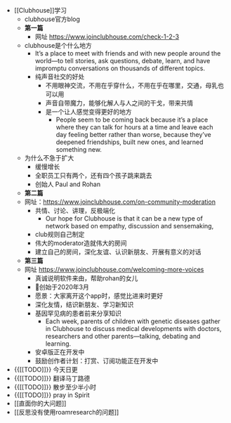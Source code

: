 -  [[Clubhouse]]学习
    - clubhouse官方blog
    - **第一篇**
        - 网址 https://www.joinclubhouse.com/check-1-2-3
    - clubhouse是个什么地方
        - It’s a place to meet with friends and with new people around the world—to tell stories, ask questions, debate, learn, and have impromptu conversations on thousands of different topics.
        - 纯声音社交的好处
            - 不用眼神交流，不用在乎穿什么，不用在乎在哪里，交通，母乳也可以用
            - 声音自带魔力，能够化解人与人之间的干戈，带来共情
            - 是一个让人感觉变得更好的地方
                - People seem to be coming back because it’s a place where they can talk for hours at a time and leave each day feeling better rather than worse, because they’ve deepened friendships, built new ones, and learned something new.
    - 为什么不急于扩大
        - 缓慢增长
        - 全职员工只有两个，还有四个孩子跳来跳去
        - 创始人 Paul and Rohan
    - **第二篇**
    - 网址：https://www.joinclubhouse.com/on-community-moderation
        - 共情、讨论、讲理，反极端化
            - Our hope for Clubhouse is that it can be a new type of network based on empathy, discussion and sensemaking, 
        - club规则自己制定
        - 伟大的moderator造就伟大的房间
        - 建立自己的房间，深化友谊、认识新朋友、开展有意义的对话
    - **第三篇**
    - 网址 https://www.joinclubhouse.com/welcoming-more-voices
        - 真诚说明软件来由，帮助rohan的女儿
        - 创始于2020年3月
        - 愿景：大家离开这个app时，感觉比进来时更好
        - 深化友情，结识新朋友、学习新知识
        - 基因罕见病的患者前来分享知识
            - Each week, parents of children with genetic diseases gather in Clubhouse to discuss medical developments with doctors, researchers and other parents—talking, debating and learning.
        - 安卓版正在开发中
        - 鼓励创作者计划：打赏、订阅功能正在开发中
- {{[[TODO]]}} 今天日更
- {{[[TODO]]}} 翻译马丁路德
- {{[[TODO]]}} 散步至少半小时
- {{[[TODO]]}} pray in Spirit
- [[直面你的大问题]]
- [[反思没有使用roamresearch的问题]]
